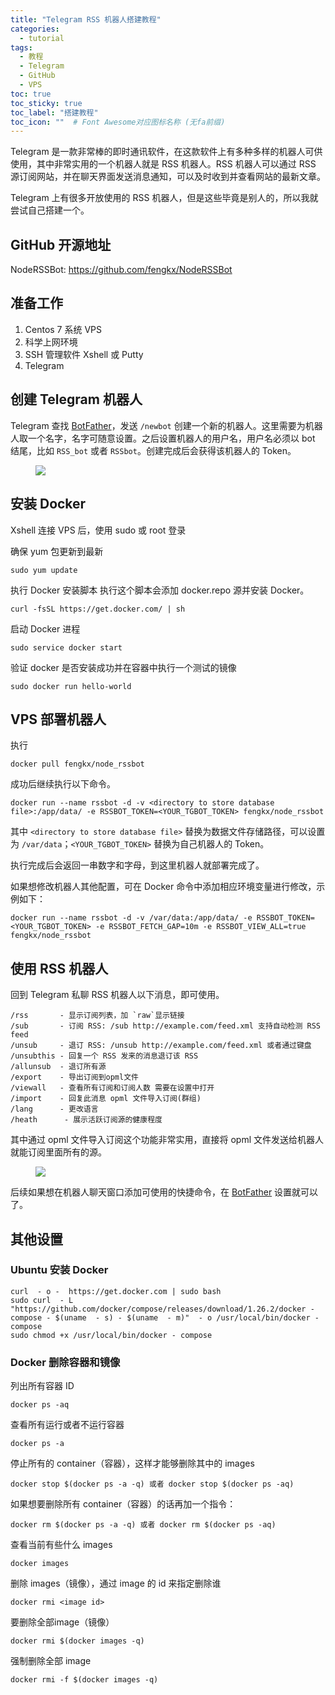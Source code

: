 ```yaml
---
title: "Telegram RSS 机器人搭建教程"
categories:
  - tutorial
tags:
  - 教程
  - Telegram
  - GitHub
  - VPS
toc: true
toc_sticky: true
toc_label: "搭建教程"
toc_icon: ""  # Font Awesome对应图标名称 (无fa前缀)	
---
```


Telegram 是一款非常棒的即时通讯软件，在这款软件上有多种多样的机器人可供使用，其中非常实用的一个机器人就是 RSS 机器人。RSS 机器人可以通过 RSS 源订阅网站，并在聊天界面发送消息通知，可以及时收到并查看网站的最新文章。

Telegram 上有很多开放使用的 RSS 机器人，但是这些毕竟是别人的，所以我就尝试自己搭建一个。

## GitHub 开源地址
NodeRSSBot: <https://github.com/fengkx/NodeRSSBot>

## 准备工作
1. Centos 7 系统 VPS
2. 科学上网环境
3. SSH 管理软件 Xshell 或 Putty
4. Telegram

## 创建 Telegram 机器人
Telegram 查找 [BotFather](https://telegram.me/BotFather)，发送 `/newbot` 创建一个新的机器人。这里需要为机器人取一个名字，名字可随意设置。之后设置机器人的用户名，用户名必须以 bot 结尾，比如 `RSS_bot` 或者 `RSSbot`。创建完成后会获得该机器人的 Token。

<figure> <a href="https://fastly.jsdelivr.net/gh/sunete/imghost/img20200506143836.png"><img src="https://fastly.jsdelivr.net/gh/sunete/imghost/img20200506143836.png"></a> </figure>

## 安装 Docker
Xshell 连接 VPS 后，使用 sudo 或 root 登录

确保 yum 包更新到最新
```shell
sudo yum update
```

执行 Docker 安装脚本
执行这个脚本会添加 docker.repo 源并安装 Docker。

```shell
curl -fsSL https://get.docker.com/ | sh
```

启动 Docker 进程
```shell
sudo service docker start
```

验证 docker 是否安装成功并在容器中执行一个测试的镜像
```shell
sudo docker run hello-world
```

## VPS 部署机器人
执行

```shell
docker pull fengkx/node_rssbot
```

成功后继续执行以下命令。

```shell
docker run --name rssbot -d -v <directory to store database file>:/app/data/ -e RSSBOT_TOKEN=<YOUR_TGBOT_TOKEN> fengkx/node_rssbot
```
其中 `<directory to store database file>` 替换为数据文件存储路径，可以设置为 `/var/data`；`<YOUR_TGBOT_TOKEN>` 替换为自己机器人的 Token。

执行完成后会返回一串数字和字母，到这里机器人就部署完成了。

如果想修改机器人其他配置，可在 Docker 命令中添加相应环境变量进行修改，示例如下：

`docker run --name rssbot -d -v /var/data:/app/data/ -e RSSBOT_TOKEN=<YOUR_TGBOT_TOKEN> -e RSSBOT_FETCH_GAP=10m -e RSSBOT_VIEW_ALL=true fengkx/node_rssbot`
## 使用 RSS 机器人
回到 Telegram 私聊 RSS 机器人以下消息，即可使用。

```
/rss       - 显示订阅列表，加 `raw`显示链接
/sub       - 订阅 RSS: /sub http://example.com/feed.xml 支持自动检测 RSS feed
/unsub     - 退订 RSS: /unsub http://example.com/feed.xml 或者通过键盘
/unsubthis - 回复一个 RSS 发来的消息退订该 RSS
/allunsub  - 退订所有源
/export    - 导出订阅到opml文件
/viewall   - 查看所有订阅和订阅人数 需要在设置中打开
/import    - 回复此消息 opml 文件导入订阅(群组)
/lang      - 更改语言
/heath      - 展示活跃订阅源的健康程度
```
其中通过 opml 文件导入订阅这个功能非常实用，直接将 opml 文件发送给机器人就能订阅里面所有的源。

<figure> <a href="https://fastly.jsdelivr.net/gh/sunete/imghost/img20200506183522.png"><img src="https://fastly.jsdelivr.net/gh/sunete/imghost/img20200506183522.png"></a> </figure>

后续如果想在机器人聊天窗口添加可使用的快捷命令，在 [BotFather](https://telegram.me/BotFather) 设置就可以了。

## 其他设置
### Ubuntu 安装 Docker

```
curl  - o -  https://get.docker.com | sudo bash
sudo curl  - L "https://github.com/docker/compose/releases/download/1.26.2/docker - compose - $(uname  - s) - $(uname  - m)"  - o /usr/local/bin/docker - compose
sudo chmod +x /usr/local/bin/docker - compose
```

### Docker 删除容器和镜像
列出所有容器 ID
```
docker ps -aq
```

查看所有运行或者不运行容器
```
docker ps -a
```

停止所有的 container（容器），这样才能够删除其中的 images
```
docker stop $(docker ps -a -q) 或者 docker stop $(docker ps -aq) 
```

如果想要删除所有 container（容器）的话再加一个指令：
```
docker rm $(docker ps -a -q) 或者 docker rm $(docker ps -aq) 
```

查看当前有些什么 images
```
docker images
```

删除 images（镜像），通过 image 的 id 来指定删除谁
```
docker rmi <image id>
```

要删除全部image（镜像）
```
docker rmi $(docker images -q)
```

强制删除全部 image
```
docker rmi -f $(docker images -q)
```